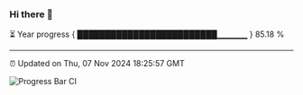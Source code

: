 ### Hi there 👋

⏳ Year progress { █████████████████████████▁▁▁▁▁ } 85.18 %

---

⏰ Updated on Thu, 07 Nov 2024 18:25:57 GMT

![Progress Bar CI](https://github.com/liununu/liununu/workflows/Progress%20Bar%20CI/badge.svg)
